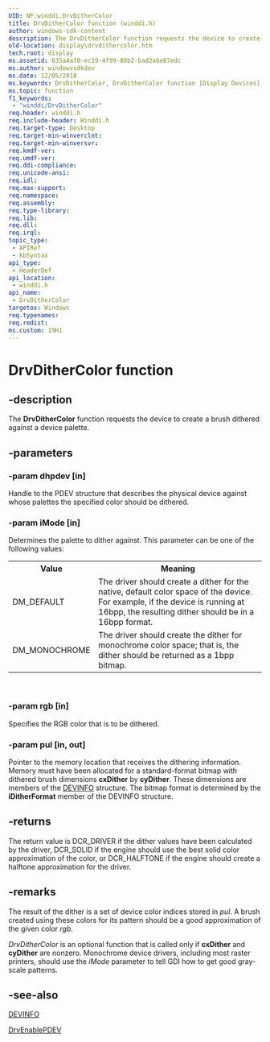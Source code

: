 ```yaml
---
UID: NF:winddi.DrvDitherColor
title: DrvDitherColor function (winddi.h)
author: windows-sdk-content
description: The DrvDitherColor function requests the device to create a brush dithered against a device palette.
old-location: display\drvdithercolor.htm
tech.root: display
ms.assetid: 635a4af8-ec19-4f99-80b2-bad2a6e87edc
ms.author: windowssdkdev
ms.date: 12/05/2018
ms.keywords: DrvDitherColor, DrvDitherColor function [Display Devices], ddifncs_2b62d877-2c36-41ad-bca7-88f1daf3640c.xml, display.drvdithercolor, winddi/DrvDitherColor
ms.topic: function
f1_keywords: 
 - "winddi/DrvDitherColor"
req.header: winddi.h
req.include-header: Winddi.h
req.target-type: Desktop
req.target-min-winverclnt: 
req.target-min-winversvr: 
req.kmdf-ver: 
req.umdf-ver: 
req.ddi-compliance: 
req.unicode-ansi: 
req.idl: 
req.max-support: 
req.namespace: 
req.assembly: 
req.type-library: 
req.lib: 
req.dll: 
req.irql: 
topic_type:
 - APIRef
 - kbSyntax
api_type:
 - HeaderDef
api_location:
 - winddi.h
api_name:
 - DrvDitherColor
targetos: Windows
req.typenames: 
req.redist: 
ms.custom: 19H1
---
```


# DrvDitherColor function


## -description


The <b>DrvDitherColor</b> function requests the device to create a brush dithered against a device palette.


## -parameters




### -param dhpdev [in]

Handle to the PDEV structure that describes the physical device against whose palettes the specified color should be dithered.


### -param iMode [in]

Determines the palette to dither against. This parameter can be one of the following values:

<table>
<tr>
<th>Value</th>
<th>Meaning</th>
</tr>
<tr>
<td>
DM_DEFAULT

</td>
<td>
The driver should create a dither for the native, default color space of the device. For example, if the device is running at 16bpp, the resulting dither should be in a 16bpp format. 

</td>
</tr>
<tr>
<td>
DM_MONOCHROME

</td>
<td>
The driver should create the dither for monochrome color space; that is, the dither should be returned as a 1bpp bitmap.

</td>
</tr>
</table>
 


### -param rgb [in]

Specifies the RGB color that is to be dithered.


### -param pul [in, out]

Pointer to the memory location that receives the dithering information. Memory must have been allocated for a standard-format bitmap with dithered brush dimensions <b>cxDither</b> by <b>cyDither</b>. These dimensions are members of the <a href="https://docs.microsoft.com/windows/desktop/api/winddi/ns-winddi-devinfo">DEVINFO</a> structure. The bitmap format is determined by the <b>iDitherFormat</b> member of the DEVINFO structure.


## -returns



The return value is DCR_DRIVER if the dither values have been calculated by the driver, DCR_SOLID if the engine should use the best solid color approximation of the color, or DCR_HALFTONE if the engine should create a halftone approximation for the driver.




## -remarks



The result of the dither is a set of device color indices stored in <i>pul</i>. A brush created using these colors for its pattern should be a good approximation of the given color <i>rgb</i>.

<i>DrvDitherColor</i> is an optional function that is called only if <b>cxDither</b> and <b>cyDither</b> are nonzero. Monochrome device drivers, including most raster printers, should use the <i>iMode</i> parameter to tell GDI how to get good gray-scale patterns.




## -see-also




<a href="https://docs.microsoft.com/windows/desktop/api/winddi/ns-winddi-devinfo">DEVINFO</a>



<a href="https://docs.microsoft.com/windows/desktop/api/winddi/nf-winddi-drvenablepdev">DrvEnablePDEV</a>
 

 

